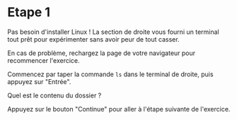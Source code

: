 # Etape 1

Pas besoin d'installer Linux ! La section de droite vous fourni un terminal tout prêt pour expérimenter
sans avoir peur de tout casser.

En cas de problème, rechargez la page de votre navigateur pour recommencer l'exercice.

Commencez par taper la commande `ls` dans le terminal de droite, puis appuyez sur "Entrée".

Quel est le contenu du dossier ?

Appuyez sur le bouton "Continue" pour aller à l'étape suivante de l'exercice.
